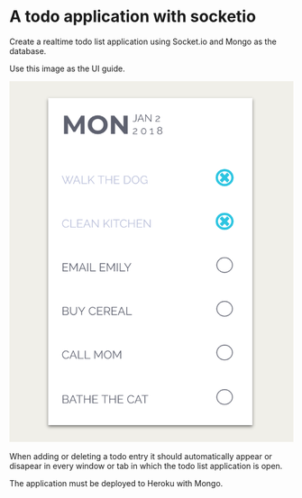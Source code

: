 # A todo application with socketio

Create a realtime todo list application using Socket.io and Mongo as the database.

Use this image as the UI guide.

![]( public/images/todo.png)

When adding or deleting a todo entry it should automatically appear or disapear in every window or tab in which the todo list application is open.

The application must be deployed to Heroku with Mongo. 